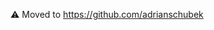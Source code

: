⚠️ Moved to https://github.com/adrianschubek

<!---
welt101/welt101 is a ✨ special ✨ repository because its `README.md` (this file) appears on your GitHub profile.
You can click the Preview link to take a look at your changes.
--->
